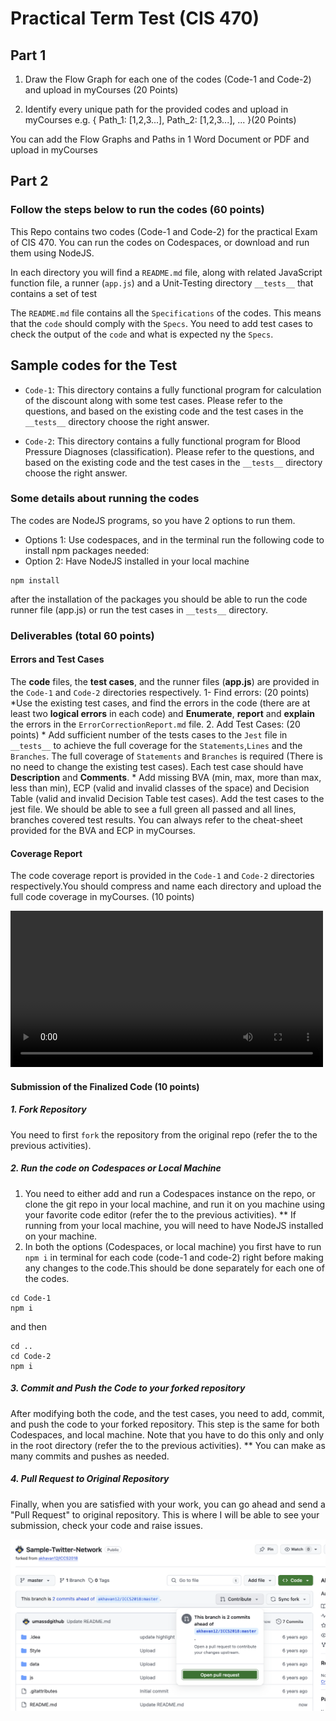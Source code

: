 # Practical Term Test (CIS 470) 

## Part 1

 1. Draw the Flow Graph for each one of the codes (Code-1 and Code-2) and upload in myCourses (20 Points)

 2. Identify every unique path for the provided codes and upload in myCourses
 e.g. {
  Path_1: [1,2,3...],
  Path_2: [1,2,3...],
  ...
 }(20 Points)

 You can add the Flow Graphs and Paths in 1 Word Document or PDF and upload in myCourses

## Part 2

### Follow the steps below to run the codes (60 points)

This Repo contains two codes (Code-1 and Code-2) for the practical Exam of CIS 470. You can run the codes on Codespaces, or download and run them using NodeJS.

In each directory you will find a `README.md` file, along with related JavaScript function file, a runner (`app.js`) and a Unit-Testing directory `__tests__` that contains a set of test 

The `README.md` file contains all the `Specifications` of the codes. This means that the `code` should comply with the `Specs`. You need to add test cases to check the output of the `code` and what is expected ny the `Specs`.

## Sample codes for the Test

- `Code-1`: This directory contains a fully functional program for calculation of the discount along with some test cases. Please refer to the questions, and  based on the existing code and the test cases in the `__tests__` directory choose the right answer.

- `Code-2`:  This directory contains a fully functional program for Blood Pressure Diagnoses (classification). Please refer to the questions, and based on the existing code and the test cases in the `__tests__` directory choose the right answer.

### Some details about running the codes

The codes are NodeJS programs, so you have 2 options to run them.

- Options 1: Use codespaces, and in the terminal run the following code to install npm packages needed:
- Option 2: Have NodeJS installed in your local machine

```nodejs
npm install
```

after the installation of the packages you should be able to run the code runner file (app.js) or run the test cases in `__tests__` directory.

### Deliverables  (total 60 points)

#### Errors and Test Cases

The **code** files, the **test cases**, and the runner files (**app.js**) are provided in the `Code-1` and `Code-2` directories respectively.
1- Find errors: (20 points)
    *Use the existing test cases, and find the errors in the code (there are at least two **logical errors** in each code) and **Enumerate**, **report** and **explain** the errors in the `ErrorCorrectionReport.md` file.
2. Add Test Cases: (20 points)
    * Add sufficient number of the tests cases to the `Jest` file in `__tests__` to achieve the full coverage for the `Statements`,`Lines` and the `Branches`. The full coverage of `Statements` and `Branches`  is required (There is no need to change the existing test cases). Each test case should have **Description** and **Comments**.
    * Add missing BVA (min, max, more than max, less than min), ECP (valid and invalid classes of the space) and Decision Table (valid and invalid Decision Table test cases). Add the test cases to the jest file. We should be able to see a full green all passed and all lines, branches covered test results. You can always refer to the cheat-sheet provided for the BVA and ECP in myCourses.

#### Coverage Report

The code coverage report is provided in the `Code-1` and `Code-2` directories respectively.You should compress and name each directory and upload the full code coverage in myCourses. (10 points)

<video width="500" controls>
  <source src="/Media/JEST_Coverage_Report.mp4" type="video/mp4">
</video>

#### Submission of the Finalized Code (10 points)

##### 1. Fork Repository

You need to first `fork` the repository from the original repo (refer the to the previous activities).

##### 2. Run the code on Codespaces or Local Machine

1. You need to either add and run a Codespaces instance on the repo, or clone the git repo in your local machine, and run it on you machine using your favorite code editor (refer the to the previous activities).
** If running from your local machine, you will need to have NodeJS installed on your machine.
2. In both the options (Codespaces, or local machine) you first  have to run `npm i` in terminal for each code (code-1 and code-2) right before making any changes to the code.This should be done separately for each one of the codes.

```nodejs
cd Code-1
npm i
```

and then

```nodejs
cd ..
cd Code-2
npm i
```

##### 3. Commit and Push the Code to your forked repository

After modifying both the code, and the test cases, you need to add, commit, and push the code to your forked repository. This step is the same for both Codespaces, and local machine. Note that you have to do this only and only in the root directory (refer the to the previous activities).
** You can make as many commits and pushes as needed.

##### 4. Pull Request to Original Repository

Finally, when you are satisfied with your work, you can go ahead and send a "Pull Request" to original repository. This is where I will be able to see your submission, check your code and raise issues.

![Pull Requests](/Media/PullRequest.png)
